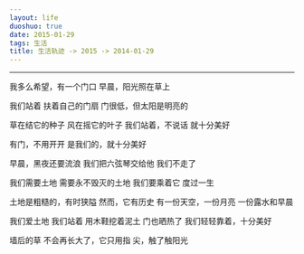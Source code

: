 ```yaml
---
layout: life
duoshuo: true
date: 2015-01-29
tags: 生活
title: 生活轨迹 -> 2015 -> 2014-01-29
---
```


*******

我多么希望，有一个门口 
早晨，阳光照在草上 

我们站着 
扶着自己的门扇 
门很低，但太阳是明亮的 

草在结它的种子 
风在摇它的叶子 
我们站着，不说话 
就十分美好 

有门，不用开开 
是我们的，就十分美好 

早晨，黑夜还要流浪 
我们把六弦琴交给他 
我们不走了 

我们需要土地 
需要永不毁灭的土地 
我们要乘着它 
度过一生 

土地是粗糙的，有时狭隘 
然而，它有历史 
有一份天空，一份月亮 
一份露水和早晨 

我们爱土地 
我们站着 
用木鞋挖着泥土 
门也晒热了 
我们轻轻靠着，十分美好 

墙后的草 
不会再长大了，它只用指 
尖，触了触阳光

